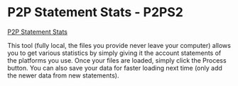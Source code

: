 # P2P Statement Stats - P2PS2

[P2P Statement Stats](https://nerivec.github.io/P2PStatementStats/)

This tool (fully local, the files you provide never leave your computer) allows you to get various statistics by simply giving it the account statements of the platforms you use. Once your files are loaded, simply click the Process button. You can also save your data for faster loading next time (only add the newer data from new statements).